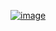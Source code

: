 ﻿[![image](https://github.com/wow2658/CodingTest/assets/34699039/c20cf2f1-5fa4-4f12-b764-ae75ac56ac8b)](https://www.acmicpc.net/problem/9095)
